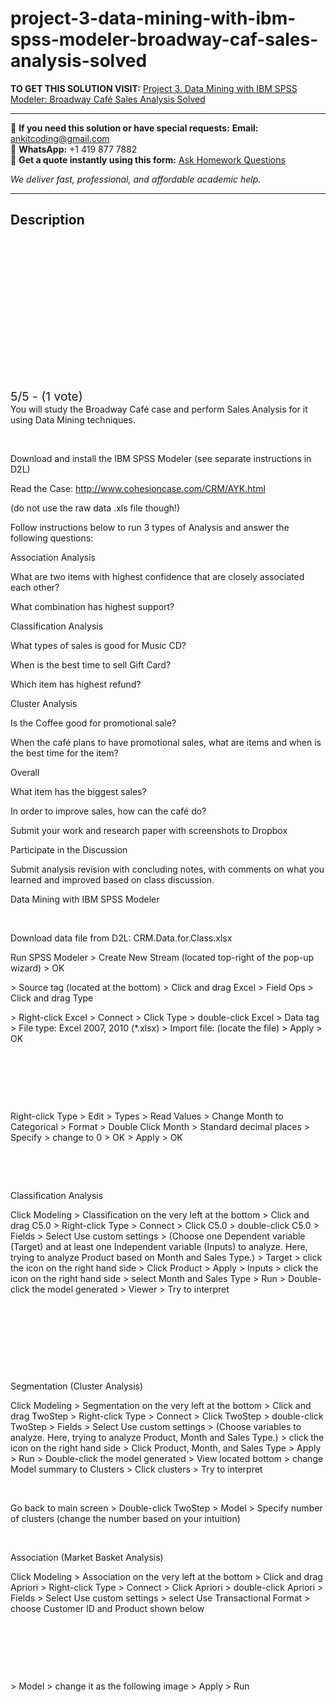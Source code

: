 # project-3-data-mining-with-ibm-spss-modeler-broadway-caf-sales-analysis-solved
**TO GET THIS SOLUTION VISIT:** [Project 3. Data Mining with IBM SPSS Modeler: Broadway Café Sales Analysis Solved](https://www.ankitcodinghub.com/product/project-3-data-mining-with-ibm-spss-modeler-broadway-cafe-sales-analysis-solved/)


---

📩 **If you need this solution or have special requests:** **Email:** ankitcoding@gmail.com  
📱 **WhatsApp:** +1 419 877 7882  
📄 **Get a quote instantly using this form:** [Ask Homework Questions](https://www.ankitcodinghub.com/services/ask-homework-questions/)

*We deliver fast, professional, and affordable academic help.*

---

<h2>Description</h2>



<div class="kk-star-ratings kksr-auto kksr-align-center kksr-valign-top" data-payload="{&quot;align&quot;:&quot;center&quot;,&quot;id&quot;:&quot;101876&quot;,&quot;slug&quot;:&quot;default&quot;,&quot;valign&quot;:&quot;top&quot;,&quot;ignore&quot;:&quot;&quot;,&quot;reference&quot;:&quot;auto&quot;,&quot;class&quot;:&quot;&quot;,&quot;count&quot;:&quot;1&quot;,&quot;legendonly&quot;:&quot;&quot;,&quot;readonly&quot;:&quot;&quot;,&quot;score&quot;:&quot;5&quot;,&quot;starsonly&quot;:&quot;&quot;,&quot;best&quot;:&quot;5&quot;,&quot;gap&quot;:&quot;4&quot;,&quot;greet&quot;:&quot;Rate this product&quot;,&quot;legend&quot;:&quot;5\/5 - (1 vote)&quot;,&quot;size&quot;:&quot;24&quot;,&quot;title&quot;:&quot;Project 3. Data Mining with IBM SPSS Modeler: Broadway Café Sales Analysis Solved&quot;,&quot;width&quot;:&quot;138&quot;,&quot;_legend&quot;:&quot;{score}\/{best} - ({count} {votes})&quot;,&quot;font_factor&quot;:&quot;1.25&quot;}">

<div class="kksr-stars">

<div class="kksr-stars-inactive">
            <div class="kksr-star" data-star="1" style="padding-right: 4px">


<div class="kksr-icon" style="width: 24px; height: 24px;"></div>
        </div>
            <div class="kksr-star" data-star="2" style="padding-right: 4px">


<div class="kksr-icon" style="width: 24px; height: 24px;"></div>
        </div>
            <div class="kksr-star" data-star="3" style="padding-right: 4px">


<div class="kksr-icon" style="width: 24px; height: 24px;"></div>
        </div>
            <div class="kksr-star" data-star="4" style="padding-right: 4px">


<div class="kksr-icon" style="width: 24px; height: 24px;"></div>
        </div>
            <div class="kksr-star" data-star="5" style="padding-right: 4px">


<div class="kksr-icon" style="width: 24px; height: 24px;"></div>
        </div>
    </div>

<div class="kksr-stars-active" style="width: 138px;">
            <div class="kksr-star" style="padding-right: 4px">


<div class="kksr-icon" style="width: 24px; height: 24px;"></div>
        </div>
            <div class="kksr-star" style="padding-right: 4px">


<div class="kksr-icon" style="width: 24px; height: 24px;"></div>
        </div>
            <div class="kksr-star" style="padding-right: 4px">


<div class="kksr-icon" style="width: 24px; height: 24px;"></div>
        </div>
            <div class="kksr-star" style="padding-right: 4px">


<div class="kksr-icon" style="width: 24px; height: 24px;"></div>
        </div>
            <div class="kksr-star" style="padding-right: 4px">


<div class="kksr-icon" style="width: 24px; height: 24px;"></div>
        </div>
    </div>
</div>


<div class="kksr-legend" style="font-size: 19.2px;">
            5/5 - (1 vote)    </div>
    </div>
You will study the Broadway Café case and perform Sales Analysis for it using Data Mining techniques.

&nbsp;

Download and install the IBM SPSS Modeler (see separate instructions in D2L)

Read the Case: http://www.cohesioncase.com/CRM/AYK.html

(do not use the raw data .xls file though!)

Follow instructions below to run 3 types of Analysis and answer the following questions:

Association Analysis

What are two items with highest confidence that are closely associated each other?

What combination has highest support?

Classification Analysis

What types of sales is good for Music CD?

When is the best time to sell Gift Card?

Which item has highest refund?

Cluster Analysis

Is the Coffee good for promotional sale?

When the café plans to have promotional sales, what are items and when is the best time for the item?

Overall

What item has the biggest sales?

In order to improve sales, how can the café do?

Submit your work and research paper with screenshots to Dropbox

Participate in the Discussion

Submit analysis revision with concluding notes, with comments on what you learned and improved based on class discussion.

Data Mining with IBM SPSS Modeler

&nbsp;

Download data file from D2L: CRM.Data.for.Class.xlsx

Run SPSS Modeler &gt; Create New Stream (located top-right of the pop-up wizard) &gt; OK

&gt; Source tag (located at the bottom) &gt; Click and drag Excel &gt; Field Ops &gt; Click and drag Type

&gt; Right-click Excel &gt; Connect &gt; Click Type &gt; double-click Excel &gt; Data tag &gt; File type: Excel 2007, 2010 (*.xlsx) &gt; Import file: (locate the file) &gt; Apply &gt; OK

&nbsp;

&nbsp;

&nbsp;

Right-click Type &gt; Edit &gt; Types &gt; Read Values &gt; Change Month to Categorical &gt; Format &gt; Double Click Month &gt; Standard decimal places &gt; Specify &gt; change to 0 &gt; OK &gt; Apply &gt; OK

&nbsp;

&nbsp;

Classification Analysis

Click Modeling &gt; Classification on the very left at the bottom &gt; Click and drag C5.0 &gt; Right-click Type &gt; Connect &gt; Click C5.0 &gt; double-click C5.0 &gt; Fields &gt; Select Use custom settings &gt; (Choose one Dependent variable (Target) and at least one Independent variable (Inputs) to analyze. Here, trying to analyze Product based on Month and Sales Type.) &gt; Target &gt; click the icon on the right hand side &gt; Click Product &gt; Apply &gt; Inputs &gt; click the icon on the right hand side &gt; select Month and Sales Type &gt; Run &gt; Double-click the model generated &gt; Viewer &gt; Try to interpret

&nbsp;

&nbsp;

&nbsp;

&nbsp;

Segmentation (Cluster Analysis)

Click Modeling &gt; Segmentation on the very left at the bottom &gt; Click and drag TwoStep &gt; Right-click Type &gt; Connect &gt; Click TwoStep &gt; double-click TwoStep &gt; Fields &gt; Select Use custom settings &gt; (Choose variables to analyze. Here, trying to analyze Product, Month and Sales Type.) &gt; click the icon on the right hand side &gt; Click Product, Month, and Sales Type &gt; Apply &gt; Run &gt; Double-click the model generated &gt; View located bottom &gt; change Model summary to Clusters &gt; Click clusters &gt; Try to interpret

&nbsp;

Go back to main screen &gt; Double-click TwoStep &gt; Model &gt; Specify number of clusters (change the number based on your intuition)

&nbsp;

Association (Market Basket Analysis)

Click Modeling &gt; Association on the very left at the bottom &gt; Click and drag Apriori &gt; Right-click Type &gt; Connect &gt; Click Apriori &gt; double-click Apriori &gt; Fields &gt; Select Use custom settings &gt; select Use Transactional Format &gt; choose Customer ID and Product shown below

&nbsp;

&nbsp;

&nbsp;

&gt; Model &gt; change it as the following image &gt; Apply &gt; Run
